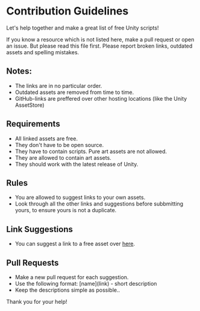 # Contribution Guidelines

Let's help together and make a great list of free Unity scripts!

If you know a resource which is not listed here, make a pull request or open an issue. But please read this file first.
Please report broken links, outdated assets and spelling mistakes.

## Notes:
* The links are in no particular order.
* Outdated assets are removed from time to time.
* GitHub-links are preffered over other hosting locations (like the Unity AssetStore)

## Requirements
* All linked assets are free.
* They don't have to be open source.
* They have to contain scripts. Pure art assets are not allowed.
* They are allowed to contain art assets.
* They should work with the latest release of Unity.

## Rules
* You are allowed to suggest links to your own assets.
* Look through all the other links and suggestions before subbmitting yours, to ensure yours is not a duplicate.

## Link Suggestions
* You can suggest a link to a free asset over [here](https://github.com/michidk/Unity-Script-Collection/issues/1).

## Pull Requests
* Make a new pull request for each suggestion.
* Use the following format: \[name\]\(link\) - short description
* Keep the descriptions simple as possible..

Thank you for your help!
